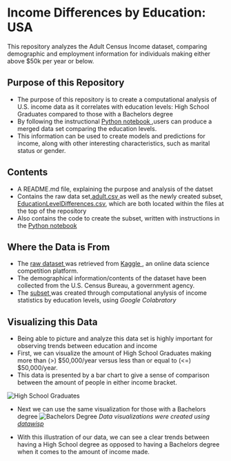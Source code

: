 # Income Differences by Education: USA
This repository analyzes the Adult Census Income dataset, comparing demographic and employment information for individuals making either above $50k per year or below. 

## Purpose of this Repository 
- The purpose of this repository is to create a computational analysis of U.S. income data as it correlates with education levels: High School Graduates compared to those with a Bachelors degree
- By following the instructional [ Python notebook ](https://github.com/caitdwyer27/Income-Differences-by-Education/blob/main/AdultCensusIncome%20(1).ipynb),users can produce a merged data set comparing the education levels.
- This information can be used to create models and predictions for income, along with other interesting characteristics, such as marital status or gender.

## Contents 
- A README.md file, explaining the purpose and analysis of the datset
- Contains the raw data set,[adult.csv ](https://github.com/caitdwyer27/Income-Differences-by-Education/blob/main/AdultCensusIncome%20(1).ipynb)as well as the newly created subset, [EducationLevelDifferences.csv](https://github.com/caitdwyer27/Income-Differences-by-Education/blob/main/EducationLevelDifferences.csv), which are both located within the files at the top of the repository
- Also contains the code to create the subset, written with instructions in the [Python notebook
](https://github.com/caitdwyer27/Income-Differences-by-Education/blob/main/AdultCensusIncome%20(1).ipynb)


## Where the Data is From
- The [raw dataset ](https://github.com/caitdwyer27/Income-Differences-by-Education/blob/main/adult.csv)was retrieved from [Kaggle
](https://www.kaggle.com/datasets/lovishbansal123/adult-census-income/data) , an online data science competition platform.
- The demographical information/contents of the dataset have been collected from the U.S. Census Bureau, a government agency.
- The [subset ](https://github.com/caitdwyer27/Income-Differences-by-Education/blob/main/EducationLevelDifferences.csv)was created through computational anylysis of income statistics by education levels, using *Google Colabratory*

## Visualizing this Data
- Being able to picture and analyze this data set is highly important for observing trends between education and income
- First, we can visualize the amount of High School Graduates making more than (>) $50,000/year versus less than or equal to (<=) $50,000/year.
- This data is presented by a bar chart to give a sense of comparison between the amount of people in either income bracket.
  
![High School Graduates](https://github.com/caitdwyer27/Income-Differences-by-Education/assets/167785344/123c769e-a9e7-4cfe-a9dc-01f66d50ae89)

- Next we can use the same visualization for those with a Bachelors degree
![Bachelors Degree](https://github.com/caitdwyer27/Income-Differences-by-Education/assets/167785344/2459ec00-6b21-4a97-bb24-b2f2d8a8d549)
*Data visualizations were created using [datawisp
](https://www.datawisp.io/datavisualization?utm_source=google&utm_medium=cpc&utm_campaign=21168774683&utm_term=&utm_content=&gad_source=1&gclid=Cj0KCQjw_qexBhCoARIsAFgBleuw-DoHuFZMCyfd8ymB_qtktHqNOeJ5TZzAVQVLKgFHRV-HHZDjm3YaAmrkEALw_wcB)*

- With this illustration of our data, we can see a clear trends between having a High School degree as opposed to having a Bachelors degree when it comes to the amount of income made.
